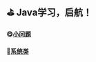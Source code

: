 ##  :golf: Java学习，启航！

#### :yum:[小问题](https://github.com/swordboyASS/Java/blob/master/%E5%B0%8F%E9%97%AE%E9%A2%98.md)
#### :file_folder:[系统类](https://github.com/swordboyASS/Rear-end-Learing/blob/master/Java/%E4%B8%80%E4%BA%9B%E7%B1%BB.md#title)
